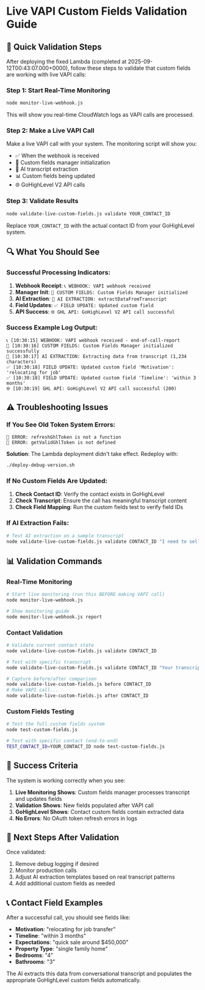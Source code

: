 # Live VAPI Custom Fields Validation Guide

## 🎯 Quick Validation Steps

After deploying the fixed Lambda (completed at 2025-09-12T00:43:07.000+0000), follow these steps to validate that custom fields are working with live VAPI calls:

### Step 1: Start Real-Time Monitoring
```bash
node monitor-live-webhook.js
```
This will show you real-time CloudWatch logs as VAPI calls are processed.

### Step 2: Make a Live VAPI Call
Make a live VAPI call with your system. The monitoring script will show you:
- ✅ When the webhook is received
- 🔧 Custom fields manager initialization
- 🤖 AI transcript extraction
- 📊 Custom fields being updated
- 🌐 GoHighLevel V2 API calls

### Step 3: Validate Results
```bash
node validate-live-custom-fields.js validate YOUR_CONTACT_ID
```
Replace `YOUR_CONTACT_ID` with the actual contact ID from your GoHighLevel system.

## 🔍 What You Should See

### Successful Processing Indicators:
1. **Webhook Receipt**: `📞 WEBHOOK: VAPI webhook received`
2. **Manager Init**: `🔧 CUSTOM FIELDS: Custom Fields Manager initialized`
3. **AI Extraction**: `🤖 AI EXTRACTION: extractDataFromTranscript`
4. **Field Updates**: `✅ FIELD UPDATE: Updated custom field`
5. **API Success**: `🌐 GHL API: GoHighLevel V2 API call successful`

### Success Example Log Output:
```
📞 [10:30:15] WEBHOOK: VAPI webhook received - end-of-call-report
🔧 [10:30:16] CUSTOM FIELDS: Custom Fields Manager initialized successfully
🤖 [10:30:17] AI EXTRACTION: Extracting data from transcript (1,234 characters)
✅ [10:30:18] FIELD UPDATE: Updated custom field 'Motivation': 'relocating for job'
✅ [10:30:18] FIELD UPDATE: Updated custom field 'Timeline': 'within 3 months'
🌐 [10:30:19] GHL API: GoHighLevel V2 API call successful (200)
```

## ⚠️ Troubleshooting Issues

### If You See Old Token System Errors:
```
🚨 ERROR: refreshGhlToken is not a function
🚨 ERROR: getValidGhlToken is not defined
```
**Solution**: The Lambda deployment didn't take effect. Redeploy with:
```bash
./deploy-debug-version.sh
```

### If No Custom Fields Are Updated:
1. **Check Contact ID**: Verify the contact exists in GoHighLevel
2. **Check Transcript**: Ensure the call has meaningful transcript content
3. **Check Field Mapping**: Run the custom fields test to verify field IDs

### If AI Extraction Fails:
```bash
# Test AI extraction on a sample transcript
node validate-live-custom-fields.js validate CONTACT_ID "I need to sell my house because we're moving to Texas within the next 3 months"
```

## 📊 Validation Commands

### Real-Time Monitoring
```bash
# Start live monitoring (run this BEFORE making VAPI call)
node monitor-live-webhook.js

# Show monitoring guide
node monitor-live-webhook.js report
```

### Contact Validation
```bash
# Validate current contact state
node validate-live-custom-fields.js validate CONTACT_ID

# Test with specific transcript
node validate-live-custom-fields.js validate CONTACT_ID "Your transcript here"

# Capture before/after comparison
node validate-live-custom-fields.js before CONTACT_ID
# Make VAPI call...
node validate-live-custom-fields.js after CONTACT_ID
```

### Custom Fields Testing
```bash
# Test the full custom fields system
node test-custom-fields.js

# Test with specific contact (end-to-end)
TEST_CONTACT_ID=YOUR_CONTACT_ID node test-custom-fields.js
```

## 🎉 Success Criteria

The system is working correctly when you see:

1. **Live Monitoring Shows**: Custom fields manager processes transcript and updates fields
2. **Validation Shows**: New fields populated after VAPI call
3. **GoHighLevel Shows**: Contact custom fields contain extracted data
4. **No Errors**: No OAuth token refresh errors in logs

## 🔧 Next Steps After Validation

Once validated:
1. Remove debug logging if desired
2. Monitor production calls
3. Adjust AI extraction templates based on real transcript patterns
4. Add additional custom fields as needed

## 📞 Contact Field Examples

After a successful call, you should see fields like:
- **Motivation**: "relocating for job transfer" 
- **Timeline**: "within 3 months"
- **Expectations**: "quick sale around $450,000"
- **Property Type**: "single family home"
- **Bedrooms**: "4"
- **Bathrooms**: "3"

The AI extracts this data from conversational transcript and populates the appropriate GoHighLevel custom fields automatically.